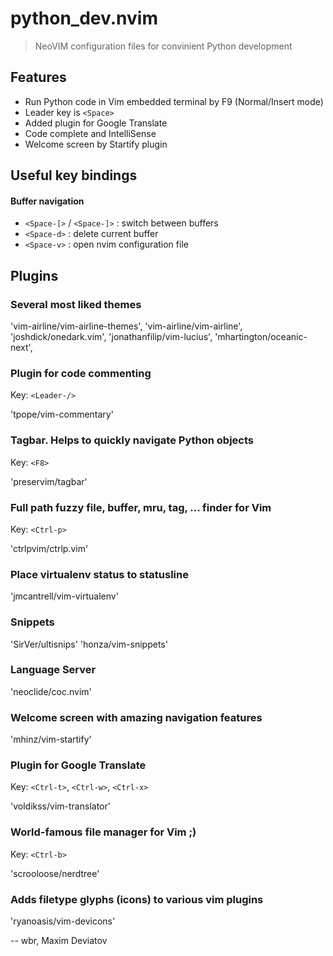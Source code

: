 # python_dev.nvim
> NeoVIM configuration files for convinient Python development


## Features
- Run Python code in Vim embedded terminal by F9 (Normal/Insert mode)
- Leader key is `<Space>`
- Added plugin for Google Translate
- Code complete and IntelliSense
- Welcome screen by Startify plugin

## Useful key bindings

#### Buffer navigation
 - `<Space-[>` / `<Space-]>`								: switch between buffers
 - `<Space-d>`															: delete current buffer
 - `<Space-v>`															: open nvim configuration file						

## Plugins

### Several most liked themes

'vim-airline/vim-airline-themes',
'vim-airline/vim-airline',
'joshdick/onedark.vim',
'jonathanfilip/vim-lucius',
'mhartington/oceanic-next',


### Plugin for code commenting
Key: `<Leader-/>`

'tpope/vim-commentary'


### Tagbar. Helps to quickly navigate Python objects
Key: `<F8>`

'preservim/tagbar'


### Full path fuzzy file, buffer, mru, tag, ... finder for Vim
Key: `<Ctrl-p>`

'ctrlpvim/ctrlp.vim'

### Place virtualenv status to statusline
'jmcantrell/vim-virtualenv'

### Snippets
'SirVer/ultisnips'
'honza/vim-snippets'

### Language Server
'neoclide/coc.nvim'

### Welcome screen with amazing navigation features
'mhinz/vim-startify'

### Plugin for Google Translate
Key: `<Ctrl-t>`, `<Ctrl-w>`, `<Ctrl-x>`

'voldikss/vim-translator'

### World-famous file manager for Vim ;)
Key: `<Ctrl-b>`

'scrooloose/nerdtree'

### Adds filetype glyphs (icons) to various vim plugins
'ryanoasis/vim-devicons' 

--
wbr, Maxim Deviatov

